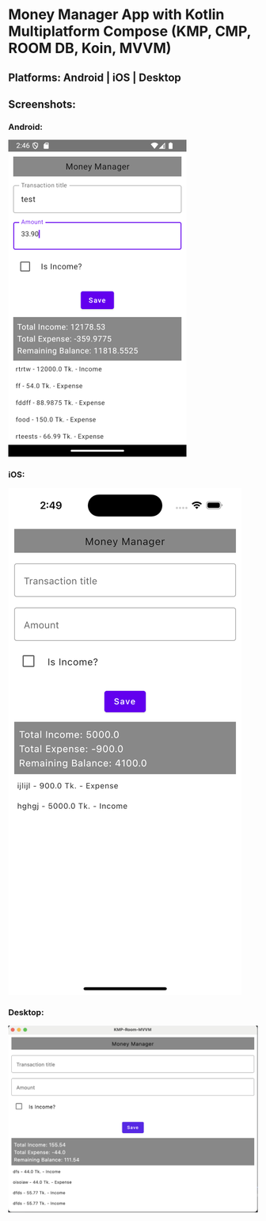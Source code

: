 # Money Manager App with Kotlin Multiplatform Compose (KMP, CMP, ROOM DB, Koin, MVVM)

## Platforms: Android | iOS | Desktop

## Screenshots:

### Android:
![Android_Screenshot](https://raw.githubusercontent.com/TouhidApps/MoneyManager-KMP-Room-Koin-MVVM/refs/heads/main/screenshots/ss_android.png)

### iOS:
![Android_Screenshot](https://raw.githubusercontent.com/TouhidApps/MoneyManager-KMP-Room-Koin-MVVM/refs/heads/main/screenshots/ss_ios.png)

### Desktop:
![Android_Screenshot](https://raw.githubusercontent.com/TouhidApps/MoneyManager-KMP-Room-Koin-MVVM/refs/heads/main/screenshots/ss_desktop.png)

